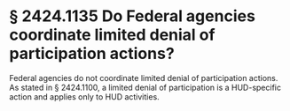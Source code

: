 # § 2424.1135   Do Federal agencies coordinate limited denial of participation actions?

Federal agencies do not coordinate limited denial of participation actions. As stated in § 2424.1100, a limited denial of participation is a HUD-specific action and applies only to HUD activities. 




